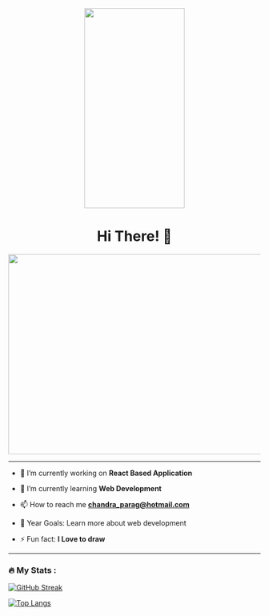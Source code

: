 
<div id="header" align="center">
  <img src="https://media.giphy.com/media/v1.Y2lkPTc5MGI3NjExbjhkYWFvYXZocGppNWI3dGl2dWZwbDlsamRoYm80ZHNvb2xrdmx5ZiZlcD12MV9pbnRlcm5hbF9naWZfYnlfaWQmY3Q9dHM/hqU2KkjW5bE2v2Z7Q2/giphy.gif" width="200" height="400"/>
  
</div>
<div id="badges" align="center">
  <img src="https://komarev.com/ghpvc/?username=paragmhrjn&style=flat-square&color=blue" alt=""/>
</div>
<h1 align="center">Hi There! 👋</h1>

<div align="center">
  <!---- <img src="https://media.giphy.com/media/v1.Y2lkPTc5MGI3NjExdjh2cXljMWljeWpzbWQ2OGI2MjhxMjk3dDNuYzh0a3UxenF3aWVlciZlcD12MV9pbnRlcm5hbF9naWZfYnlfaWQmY3Q9Zw/Lny6Rw04nsOOc/giphy.gif" width="900" height="300"/>--->
  <img src="https://i.giphy.com/media/v1.Y2lkPTc5MGI3NjExN3Z3NTZiZHd3ZGQweWYzemxwZmdoMm5tNmU0bWg5ZWhxazVyamxoeCZlcD12MV9pbnRlcm5hbF9naWZfYnlfaWQmY3Q9Zw/L8K62iTDkzGX6/giphy.gif" width="900" height="400"/>
  
</div>

---
- 🔭 I’m currently working on **React Based Application**

- 🌱 I’m currently learning **Web Development**

- 📫 How to reach me **chandra_parag@hotmail.com**

- 🥅 Year Goals: Learn more about web development

- ⚡ Fun fact: **I Love to draw**

<!-- <h3 align="left">Connect with me:</h3>
<p align="left">
</p> -->
---
### :fire: My Stats :
<div>
 <!---  <p><img  src="https://github-readme-stats.vercel.app/api/top-langs?username=paragmhrjn&show_icons=true&locale=en&layout=compact" alt="paragmhrjn" /></p> --->
  
[![GitHub Streak](http://github-readme-streak-stats.herokuapp.com?user=paragmhrjn&theme=dark&background=000000)](https://git.io/streak-stats)

[![Top Langs](https://github-readme-stats.vercel.app/api/top-langs/?username=paragmhrjn&layout=compact&theme=vision-friendly-dark)](https://github.com/anuraghazra/github-readme-stats)

 <!---  <p>&nbsp;<img  src="https://github-readme-stats.vercel.app/api?username=paragmhrjn&show_icons=true&locale=en" alt="paragmhrjn" /></p> --->

  <!--- <p><img src="https://github-readme-streak-stats.herokuapp.com/?user=paragmhrjn&" alt="paragmhrjn" /></p> --->
</div>




<!---
paragmhrjn/paragmhrjn is a ✨ special ✨ repository because its `README.md` (this file) appears on your GitHub profile.
You can click the Preview link to take a look at your changes.
--->
